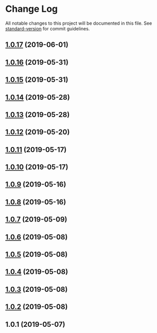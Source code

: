 # Change Log

All notable changes to this project will be documented in this file. See [standard-version](https://github.com/conventional-changelog/standard-version) for commit guidelines.

<a name="1.0.17"></a>
## [1.0.17](https://github.com/YOUR_GITHUB_USER_NAME/crds-client-auth/compare/v1.0.16...v1.0.17) (2019-06-01)



<a name="1.0.16"></a>
## [1.0.16](https://github.com/YOUR_GITHUB_USER_NAME/crds-client-auth/compare/v1.0.15...v1.0.16) (2019-05-31)



<a name="1.0.15"></a>
## [1.0.15](https://github.com/YOUR_GITHUB_USER_NAME/crds-client-auth/compare/v1.0.14...v1.0.15) (2019-05-31)



<a name="1.0.14"></a>
## [1.0.14](https://github.com/YOUR_GITHUB_USER_NAME/crds-client-auth/compare/v1.0.13...v1.0.14) (2019-05-28)



<a name="1.0.13"></a>
## [1.0.13](https://github.com/YOUR_GITHUB_USER_NAME/crds-client-auth/compare/v1.0.12...v1.0.13) (2019-05-28)



<a name="1.0.12"></a>
## [1.0.12](https://github.com/YOUR_GITHUB_USER_NAME/crds-client-auth/compare/v1.0.11...v1.0.12) (2019-05-20)



<a name="1.0.11"></a>
## [1.0.11](https://github.com/YOUR_GITHUB_USER_NAME/crds-client-auth/compare/v1.0.10...v1.0.11) (2019-05-17)



<a name="1.0.10"></a>
## [1.0.10](https://github.com/YOUR_GITHUB_USER_NAME/crds-client-auth/compare/v1.0.9...v1.0.10) (2019-05-17)



<a name="1.0.9"></a>
## [1.0.9](https://github.com/YOUR_GITHUB_USER_NAME/crds-client-auth/compare/v1.0.8...v1.0.9) (2019-05-16)



<a name="1.0.8"></a>
## [1.0.8](https://github.com/YOUR_GITHUB_USER_NAME/crds-client-auth/compare/v1.0.7...v1.0.8) (2019-05-16)



<a name="1.0.7"></a>
## [1.0.7](https://github.com/YOUR_GITHUB_USER_NAME/crds-client-auth/compare/v1.0.6...v1.0.7) (2019-05-09)



<a name="1.0.6"></a>
## [1.0.6](https://github.com/YOUR_GITHUB_USER_NAME/crds-client-auth/compare/v1.0.5...v1.0.6) (2019-05-08)



<a name="1.0.5"></a>
## [1.0.5](https://github.com/YOUR_GITHUB_USER_NAME/crds-client-auth/compare/v1.0.4...v1.0.5) (2019-05-08)



<a name="1.0.4"></a>
## [1.0.4](https://github.com/YOUR_GITHUB_USER_NAME/crds-client-auth/compare/v1.0.3...v1.0.4) (2019-05-08)



<a name="1.0.3"></a>
## [1.0.3](https://github.com/YOUR_GITHUB_USER_NAME/crds-client-auth/compare/v1.0.2...v1.0.3) (2019-05-08)



<a name="1.0.2"></a>
## [1.0.2](https://github.com/YOUR_GITHUB_USER_NAME/crds-client-auth/compare/v1.0.1...v1.0.2) (2019-05-08)



<a name="1.0.1"></a>
## 1.0.1 (2019-05-07)
